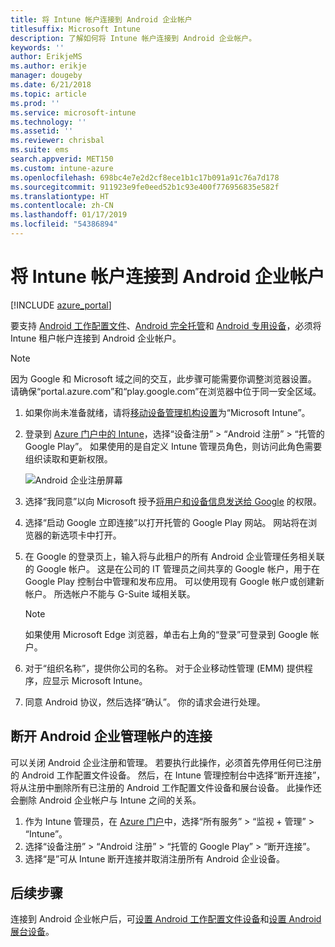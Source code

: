 ```yaml
---
title: 将 Intune 帐户连接到 Android 企业帐户
titlesuffix: Microsoft Intune
description: 了解如何将 Intune 帐户连接到 Android 企业帐户。
keywords: ''
author: ErikjeMS
ms.author: erikje
manager: dougeby
ms.date: 6/21/2018
ms.topic: article
ms.prod: ''
ms.service: microsoft-intune
ms.technology: ''
ms.assetid: ''
ms.reviewer: chrisbal
ms.suite: ems
search.appverid: MET150
ms.custom: intune-azure
ms.openlocfilehash: 698bc4e7e2d2cf8ece1b1c17b091a91c76a7d178
ms.sourcegitcommit: 911923e9fe0eed52b1c93e400f776956835e582f
ms.translationtype: HT
ms.contentlocale: zh-CN
ms.lasthandoff: 01/17/2019
ms.locfileid: "54386894"
---
```

# <a name="connect-your-intune-account-to-your-android-enterprise-account"></a>将 Intune 帐户连接到 Android 企业帐户

[!INCLUDE [azure_portal](./includes/azure_portal.md)]

要支持 [Android 工作配置文件](android-work-profile-enroll.md)、[Android 完全托管](android-fully-managed-enroll.md)和 [Android 专用设备](android-kiosk-enroll.md)，必须将 Intune 租户帐户连接到 Android 企业帐户。  

> [!NOTE]
> 因为 Google 和 Microsoft 域之间的交互，此步骤可能需要你调整浏览器设置。  请确保“portal.azure.com”和“play.google.com”在浏览器中位于同一安全区域。

1. 如果你尚未准备就绪，请将[移动设备管理机构设置](mdm-authority-set.md)为“Microsoft Intune”。
2. 登录到 [Azure 门户中的 Intune](https://aka.ms/intuneportal)，选择“设备注册” > “Android 注册” > “托管的 Google Play”。  如果使用的是自定义 Intune 管理员角色，则访问此角色需要组织读取和更新权限。
   
   ![Android 企业注册屏幕](./media/android-work-bind.png)

3. 选择“我同意”以向 Microsoft 授予[将用户和设备信息发送给 Google](data-intune-sends-to-google.md) 的权限。 
   
4. 选择“启动 Google 立即连接”以打开托管的 Google Play 网站。 网站将在浏览器的新选项卡中打开。
  
5. 在 Google 的登录页上，输入将与此租户的所有 Android 企业管理任务相关联的 Google 帐户。 这是在公司的 IT 管理员之间共享的 Google 帐户，用于在 Google Play 控制台中管理和发布应用。 可以使用现有 Google 帐户或创建新帐户。 所选帐户不能与 G-Suite 域相关联。
    
    > [!Note]
    > 如果使用 Microsoft Edge 浏览器，单击右上角的“登录”可登录到 Google 帐户。

6. 对于“组织名称”，提供你公司的名称。 对于企业移动性管理 (EMM) 提供程序，应显示 Microsoft Intune。

7. 同意 Android 协议，然后选择“确认”。 你的请求会进行处理。

## <a name="disconnect-your-android-enterprise-administrative-account"></a>断开 Android 企业管理帐户的连接

可以关闭 Android 企业注册和管理。 若要执行此操作，必须首先停用任何已注册的 Android 工作配置文件设备。 然后，在 Intune 管理控制台中选择“断开连接”，将从注册中删除所有已注册的 Android 工作配置文件设备和展台设备。 此操作还会删除 Android 企业帐户与 Intune 之间的关系。

1. 作为 Intune 管理员，在 [Azure 门户](https://portal.azure.com)中，选择“所有服务” > “监视 + 管理” > “Intune”。
2. 选择“设备注册” > “Android 注册” > “托管的 Google Play” > “断开连接”。
3. 选择“是”可从 Intune 断开连接并取消注册所有 Android 企业设备。

## <a name="next-steps"></a>后续步骤

连接到 Android 企业帐户后，可[设置 Android 工作配置文件设备](android-work-profile-enroll.md)和[设置 Android 展台设备](android-kiosk-enroll.md)。
